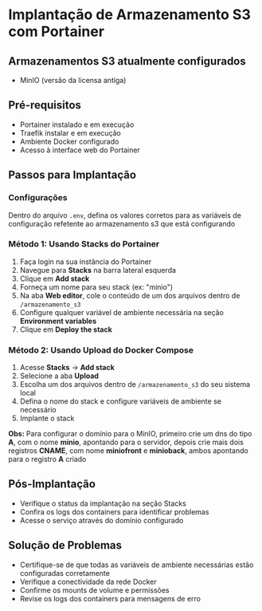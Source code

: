 # Implantação de Armazenamento S3 com Portainer

## Armazenamentos S3 atualmente configurados

- MinIO (versão da licensa antiga)

## Pré-requisitos

- Portainer instalado e em execução
- Traefik instalar e em execução
- Ambiente Docker configurado
- Acesso à interface web do Portainer

## Passos para Implantação

### Configurações

Dentro do arquivo `.env`, defina os valores corretos para as variáveis de configuração refetente ao armazenamento s3 que está configurando

### Método 1: Usando Stacks do Portainer

1. Faça login na sua instância do Portainer
2. Navegue para **Stacks** na barra lateral esquerda
3. Clique em **Add stack**
4. Forneça um nome para seu stack (ex: "minio")
5. Na aba **Web editor**, cole o conteúdo de um dos arquivos dentro de `/armazenamento_s3`
6. Configure qualquer variável de ambiente necessária na seção **Environment variables**
7. Clique em **Deploy the stack**

### Método 2: Usando Upload do Docker Compose

1. Acesse **Stacks** → **Add stack**
2. Selecione a aba **Upload**
3. Escolha um dos arquivos dentro de `/armazenamento_s3` do seu sistema local
4. Defina o nome do stack e configure variáveis de ambiente se necessário
5. Implante o stack

**Obs:** Para configurar o domínio para o MinIO, primeiro crie um dns do tipo **A**, com o nome **minio**, apontando para o servidor, depois crie mais dois registros **CNAME**, com nome **miniofront** e **minioback**, ambos apontando para o registro **A** criado

## Pós-Implantação

- Verifique o status da implantação na seção Stacks
- Confira os logs dos containers para identificar problemas
- Acesse o serviço através do domínio configurado

## Solução de Problemas

- Certifique-se de que todas as variáveis de ambiente necessárias estão configuradas corretamente
- Verifique a conectividade da rede Docker
- Confirme os mounts de volume e permissões
- Revise os logs dos containers para mensagens de erro